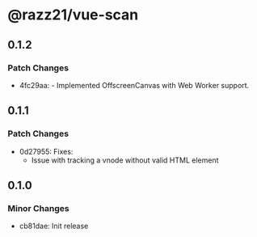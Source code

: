 # @razz21/vue-scan

## 0.1.2

### Patch Changes

- 4fc29aa: - Implemented OffscreenCanvas with Web Worker support.

## 0.1.1

### Patch Changes

- 0d27955: Fixes:
  - Issue with tracking a vnode without valid HTML element

## 0.1.0

### Minor Changes

- cb81dae: Init release
